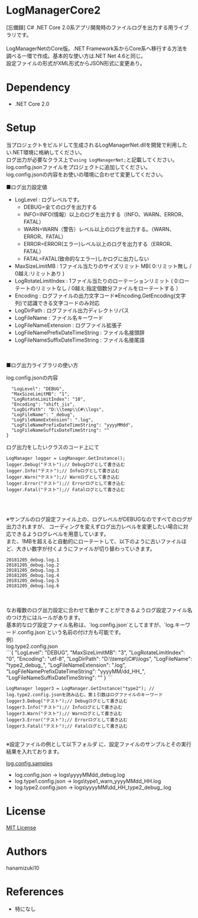 # LogManagerCore2
[忘備録] C# .NET Core 2.0系アプリ開発時のファイルログを出力する用ライブラリです。<br>
<br>
LogManagerNetのCore版。.NET Framework系からCore系へ移行する方法を調べる一環で作成。基本的な使い方は.NET Net 4.6と同じ。<br>
設定ファイルの形式がXML形式からJSON形式に変更あり。


# Dependency
- .NET Core 2.0

# Setup
当プロジェクトをビルドして生成されるLogManagerNet.dllを開発で利用したい.NET環境に格納してください。<br>
ログ出力が必要なクラス上で`using LogManagerNet;`と記載してください。<br>
log.config.jsonファイルをプロジェクトに追加してください。<br>
log.config.jsonの内容をお使いの環境に合わせて変更してください。<br>


■ログ出力設定値<br>
- LogLevel : ログレベルです。
  - DEBUG=全てのログを出力する
  - INFO=INFO(情報）以上のログを出力する（INFO、WARN、ERROR、FATAL）
  - WARN=WARN（警告）レベル以上のログを出力する。（WARN、ERROR、FATAL）
  - ERROR=ERROR(エラー)レベル以上のログを出力する（ERROR、FATAL）
  - FATAL=FATAL(致命的なエラー)しかログに出力しない
- MaxSizeLimitMB : 1ファイル当たりのサイズリミット MB( 0:リミット無し / 0越え:リミットあり )
- LogRotateLimitIndex : 1ファイル当たりのローテーションリミット ( 0:ローテートのリミットなし / 0越え:指定個数分ファイルをローテートする ）
- Encoding : ログファイルの出力文字コード※Encoding.GetEncoding(文字列)で認識できる文字コードのみ対応
- LogDirPath : ログファイル出力ディレクトリパス
- LogFileName : ファイル名キーワード
- LogFileNameExtension : ログファイル拡張子
- LogFileNamePrefixDateTimeString : ファイル名接頭辞
- LogFileNameSuffixDateTimeString : ファイル名接尾語


<br>
<br>
■ログ出力ライブラリの使い方<br>

log.config.jsonの内容<br>

```{
  "LogLevel": "DEBUG",
  "MaxSizeLimitMB": "1",
  "LogRotateLimitIndex": "10",
  "Encoding": "shift_jis",
  "LogDirPath": "D:\\temp\\C#\\logs",
  "LogFileName": "_debug",
  "LogFileNameExtension": ".log",
  "LogFileNamePrefixDateTimeString": "yyyyMMdd",
  "LogFileNameSuffixDateTimeString": ""
}

```

ログ出力をしたいクラスのコード上にて<br>

```// ログファイルのインスタンスを取得する。
LogManager logger = LogManager.GetInstance();
logger.Debug("テスト");// Debugログとして書き込む
logger.Info("テスト");// Infoログとして書き込む
logger.Warn("テスト");// Warnログとして書き込む
logger.Error("テスト");// Errorログとして書き込む
logger.Fatal("テスト");// Fatalログとして書き込む
```
<br>
<br>

※サンプルのログ設定ファイル上の、ログレベルがDEBUGなのですべてのログが出力されますが、
コーディングを変えずログ出力レベルを変更したい場合に対応できるようログレベルを用意しています。<br>
また、1MBを超えると自動的にローテートして、以下のように古いファイルほど、大きい数字が付くようにファイルが切り替わっていきます。<br>

```20181205_debug.log
20181205_debug.log.1
20181205_debug.log.2
20181205_debug.log.3
20181205_debug.log.4
20181205_debug.log.5
20181205_debug.log.6
```

<br>
<br>
なお複数のログ出力設定に合わせて動かすことができるようログ設定ファイル名のつけ方にはルールがあります。<br>
基本的なログ設定ファイル名称は、`log.config.json`としてますが、`log.キーワード.config.json`という名前の付け方も可能です。<br>
例）<br>
log.type2.config.json<br>
```{
  "LogLevel": "DEBUG",
  "MaxSizeLimitMB": "3",
  "LogRotateLimitIndex": "0",
  "Encoding": "utf-8",
  "LogDirPath": "D:\\temp\\C#\\logs",
  "LogFileName": "type2_debug_",
  "LogFileNameExtension": ".log",
  "LogFileNamePrefixDateTimeString": "yyyyMM/dd_HH_",
  "LogFileNameSuffixDateTimeString": ""
}
```

```// ログファイルのインスタンスを取得する。
LogManager logger3 = LogManager.GetInstance("type2"); // log.type2.config.jsonを読み込む。第１引数はログファイルのキーワード
logger3.Debug("テスト");// Debugログとして書き込む
logger3.Info("テスト");// Infoログとして書き込む
logger3.Warn("テスト");// Warnログとして書き込む
logger3.Error("テスト");// Errorログとして書き込む
logger3.Fatal("テスト");// Fatalログとして書き込む
```

<br>
※設定ファイルの例として以下フォルダ に、設定ファイルのサンプルとその実行結果を入れております。<br>

[log.config.samples](/log.config.samples/)

 - log.config.json → logs\yyyyMMdd_debug.log<br>
 - log.type1.config.json → logs\type1_warn_yyyyMMdd_HH.log<br>
 - log.type2.config.json → logs\yyyyMM\dd_HH_type2_debug_.log<br>


# License
[MIT License](/LICENSE)

# Authors
hanamizuki10

# References
- 特になし
